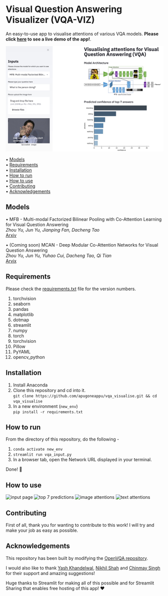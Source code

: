 # Visual Question Answering Visualizer (VQA-VIZ)
An easy-to-use app to visualise attentions of various VQA models. __Please click <a href="https://share.streamlit.io/apugoneappu/vqa_visualise/vqa_input.py" target="_blank">here</a> to see a live demo of the app!__.   



![top 7 predictions](assets/landing.jpg)

• [Models](#models)  
• [Requirements](#requirements)  
• [Installation](#installation)  
• [How to run](#how-to-run)  
• [How to use](#how-to-use)  
• [Contributing](#contributing)  
• [Acknowledgements](#acknowledgements)  

## Models

• MFB - Multi-modal Factorized Bilinear Pooling with Co-Attention Learning for Visual Question Answering  
_Zhou Yu, Jun Yu, Jianping Fan, Dacheng Tao_  
[Arxiv](https://arxiv.org/abs/1708.01471)  

• (Coming soon) MCAN - Deep Modular Co-Attention Networks for Visual Question Answering   
_Zhou Yu, Jun Yu, Yuhao Cui, Dacheng Tao, Qi Tian_  
[Arvix](https://arxiv.org/abs/1906.10770)  

## Requirements
Please check the [requirements.txt](https://github.com/apugoneappu/vqa_visualise/blob/master/requirements.txt) file for the version numbers.

1. torchvision
2. seaborn
3. pandas
4. matplotlib
5. dotmap
6. streamlit
7. numpy
8. torch
9. torchvision
10. Pillow
11. PyYAML
12. opencv_python

## Installation
1. Install Anaconda 
2. Clone this repository and cd into it.  
```git clone https://github.com/apugoneappu/vqa_visualise.git && cd vqa_visualise```
3. In a new environment (`new_env`)  
```pip install -r requirements.txt```  

## How to run
From the directory of this repository, do the following -

1. ```conda activate new_env```
2. ```streamlit run vqa_input.py```
3. In a browser tab, open the Network URL displayed in your terminal.

Done! 🎉

## How to use
![input page](assets/input.jpg)
![top 7 predictions](assets/predictions.jpg)
![image attentions](assets/img_att.jpg)
![text attentions](assets/text_att.jpg)

## Contributing

First of all, thank you for wanting to contribute to this work! I will try and make your job as easy as possible.

## Acknowledgements 
This repository has been built by modifying the [OpenVQA repository](https://github.com/MILVLG/openvqa/). 

I would also like to thank [Yash Khandelwal](https://github.com/yash12khandelwal), [Nikhil Shah](https://github.com/itsshnik) and [Chinmay Singh](https://github.com/chinmay-singh) for their support and amazing suggestions!

Huge thanks to Streamlit for making all of this possible and for Streamlit Sharing that enables free hosting of this app! ❤️  

